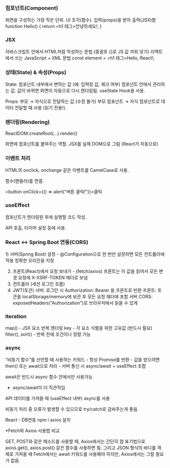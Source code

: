 <h3>컴포넌트(Component)</h3>

화면을 구성하는 가장 작은 단위.
UI 조각(함수). 입력(props)을 받아 출력(JSX)함
function Hello() {
  return <h1 태그>안녕하세요!</h1>;
}

<h3>JSX</h3>

자바스크립트 안에서 HTML처럼 작성하는 문법.(중괄호 {}로 JS 값 끼워 넣기)
리액트에서 쓰는 JavaScript + XML 문법
const element = <h1 태그>Hello, React!</h1>;

<h3>상태(State) & 속성(Props) </h3>

State: 컴포넌트 내부에서 변하는 값 (예: 입력창 값, 체크 여부)
       컴포넌트 안에서 관리하는 값.
       값이 바뀌면 화면이 자동으로 다시 렌더링됨.
       useState Hook을 사용.
      

Props: 부모 → 자식으로 전달하는 값 (수정 불가)
       부모 컴포넌트 → 자식 컴포넌트로 데이터 전달할 때 사용 (읽기 전용!).

<h3>렌더링(Rendering)</h3>

ReactDOM.createRoot(...).render(<App />)

화면에 컴포넌트를 붙여주는 역할.
JSX를 실제 DOM으로 그림 (React가 자동으로)

<h3>이벤트 처리</h3>

HTML의 onclick, onchange 같은 이벤트를 CamelCase로 사용.

함수(핸들러)를 연결.

<button onClick={() => alert("버튼 클릭!")}>클릭</button>

<h3>useEffect</h3>

컴포넌트가 렌더링된 후에 실행할 코드 작성.

API 호출, 타이머 설정 등에 사용.

<h3>React ↔ Spring Boot 연동(CORS) </h3>
1) 서버(Spring Boot) 설정
- @Configuration으로 한 번만 설정하면 모든 컨트롤러에 적용
정확한 오리진을 지정

2) 프론트(React)에서 요청 보내기 - (fetch/axios) 프론트는 이 값을 읽어서 모든 변경 요청에 X-XSRF-TOKEN 헤더로 보냄
3) 컨트롤러 (세션 로그인 흐름)
4) JWT(토큰)
서버: 로그인 시 Authorization: Bearer <token>을 프론트로 반환
프론트: 토큰을 localStorage/memory에 보관 후 모든 요청 헤더에 포함
서버 CORS: exposedHeaders("Authorization")로 브라우저에서 읽을 수 있게

<h3> iteration </h3>
map() - JSX 요소 반복 렌더링
key - 각 요소 식별을 위한 고유값 (반드시 필요)
filter(), sort() - 반복 전에 조건이나 정렬 가능

<h3> async </h3>
“비동기 함수”를 선언할 때 사용하는 키워드
- 항상 Promise를 반환
- 값을 받으려면 then() 또는 await으로 처리
- 서버 통신 시 async/await + useEffect 조합

await은 반드시 async 함수 안에서만 사용가능

* async/await이 더 직관적임

API 데이터를 가져올 때 (useEffect 내부) async를 사용

비동기 처리 중 오류가 발생할 수 있으므로 try/catch로 감싸주는게 좋음

React - DB연동
npm i axios 설치

*Fetch와 Axios 사용법 비교

GET, POST와 같은 메소드를 사용할 때, Axios에서는 간단히 점 표기법으로 axios.get(), axios.post() 같은 함수를 사용하면 됨.
그리고 JSON 형식의 바디를 객체로 가져올 때 Fetch에서는 await 키워드를 사용해야 하지만, Axios에서는 그럴 필요가 없음.

